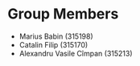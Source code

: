 # Group Members

* Marius Babin (315198)
* Catalin Filip (315170)
* Alexandru Vasile Cîmpan (315213)